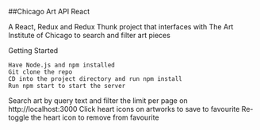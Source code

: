 ##Chicago Art API React

A React, Redux and Redux Thunk project that interfaces with The Art Institute of Chicago to search and filter art pieces


Getting Started

    Have Node.js and npm installed
    Git clone the repo
    CD into the project directory and run npm install
    Run npm start to start the server

Search art by query text and filter the limit per page on http://localhost:3000
Click heart icons on artworks to save to favourite
Re-toggle the heart icon to remove from favourite

